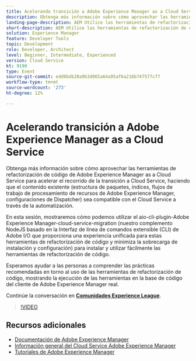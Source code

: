 ```yaml
---
title: Acelerando transición a Adobe Experience Manager as a Cloud Service
description: Obtenga más información sobre cómo aprovechar las herramientas de refactorización de código de Adobe Experience Manager as a Cloud Service para acelerar el recorrido de la transición a Cloud Service, haciendo que el contenido existente (estructura de paquetes, índices, flujos de trabajo de procesamiento de recursos de Adobe Experience Manager, configuraciones de Dispatcher) sea compatible con el Cloud Service a través de la automatización.
landing-page-description: AEM Utilice las herramientas de refactorización de código as a Cloud Service de la para acelerar la transición a Cloud Service.
short-description: AEM Utilice las herramientas de refactorización de código as a Cloud Service de la para acelerar la transición a Cloud Service.
solution: Experience Manager
feature: Developer Tools
topic: Development
role: Developer, Architect
level: Beginner, Intermediate, Experienced
version: Cloud Service
kt: 9190
type: Event
source-git-commit: edd0bdb28a9b3d065a64a95af6a216b747577c77
workflow-type: tm+mt
source-wordcount: '273'
ht-degree: 12%

---
```


# Acelerando transición a Adobe Experience Manager as a Cloud Service

Obtenga más información sobre cómo aprovechar las herramientas de refactorización de código de Adobe Experience Manager as a Cloud Service para acelerar el recorrido de la transición a Cloud Service, haciendo que el contenido existente (estructura de paquetes, índices, flujos de trabajo de procesamiento de recursos de Adobe Experience Manager, configuraciones de Dispatcher) sea compatible con el Cloud Service a través de la automatización.

En esta sesión, mostraremos cómo podemos utilizar el aio-cli-plugin-Adobe Experience Manager-cloud-service-migration (nuestro complemento NodeJS basado en la Interfaz de línea de comandos extensible (CLI) de Adobe I/O que proporciona una experiencia unificada para estas herramientas de refactorización de código y minimiza la sobrecarga de instalación y configuración) para instalar y utilizar fácilmente las herramientas de refactorización de código.

Esperamos ayudar a las personas a comprender las prácticas recomendadas en torno al uso de las herramientas de refactorización de código, mostrando la ejecución de las herramientas en la base de código del cliente de Adobe Experience Manager real.

Continúe la conversación en **[Comunidades Experience League](https://adobe.ly/3ETr7FI)**.

>[!VIDEO](https://video.tv.adobe.com/v/338036/?quality=12&learn=on&hidetitle=true)

## Recursos adicionales

- [Documentación de Adobe Experience Manager ](https://experienceleague.adobe.com/docs/experience-manager-cloud-service.html?lang=es)
- [Información general del Cloud Service Adobe Experience Manager](https://experienceleague.adobe.com/docs/experience-manager-cloud-service/overview/home.html)
- [Tutoriales de Adobe Experience Manager](https://experienceleague.adobe.com/docs/experience-manager-tutorials.html)
